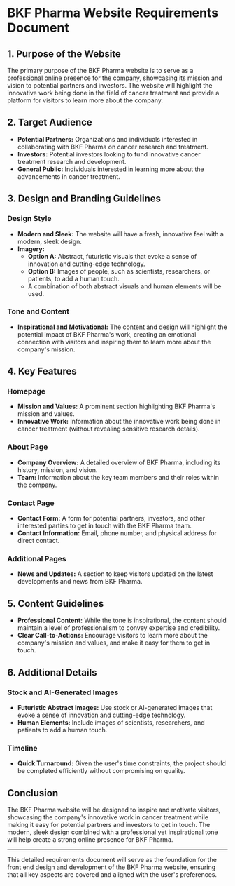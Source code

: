 # BKF Pharma Website Requirements Document

## 1. Purpose of the Website
The primary purpose of the BKF Pharma website is to serve as a professional online presence for the company, showcasing its mission and vision to potential partners and investors. The website will highlight the innovative work being done in the field of cancer treatment and provide a platform for visitors to learn more about the company.

## 2. Target Audience
- **Potential Partners:** Organizations and individuals interested in collaborating with BKF Pharma on cancer research and treatment.
- **Investors:** Potential investors looking to fund innovative cancer treatment research and development.
- **General Public:** Individuals interested in learning more about the advancements in cancer treatment.

## 3. Design and Branding Guidelines
### Design Style
- **Modern and Sleek:** The website will have a fresh, innovative feel with a modern, sleek design.
- **Imagery:** 
  - **Option A:** Abstract, futuristic visuals that evoke a sense of innovation and cutting-edge technology.
  - **Option B:** Images of people, such as scientists, researchers, or patients, to add a human touch.
  - A combination of both abstract visuals and human elements will be used.
  
### Tone and Content
- **Inspirational and Motivational:** The content and design will highlight the potential impact of BKF Pharma's work, creating an emotional connection with visitors and inspiring them to learn more about the company's mission.

## 4. Key Features
### Homepage
- **Mission and Values:** A prominent section highlighting BKF Pharma's mission and values.
- **Innovative Work:** Information about the innovative work being done in cancer treatment (without revealing sensitive research details).

### About Page
- **Company Overview:** A detailed overview of BKF Pharma, including its history, mission, and vision.
- **Team:** Information about the key team members and their roles within the company.

### Contact Page
- **Contact Form:** A form for potential partners, investors, and other interested parties to get in touch with the BKF Pharma team.
- **Contact Information:** Email, phone number, and physical address for direct contact.

### Additional Pages
- **News and Updates:** A section to keep visitors updated on the latest developments and news from BKF Pharma.

## 5. Content Guidelines
- **Professional Content:** While the tone is inspirational, the content should maintain a level of professionalism to convey expertise and credibility.
- **Clear Call-to-Actions:** Encourage visitors to learn more about the company's mission and values, and make it easy for them to get in touch.

## 6. Additional Details
### Stock and AI-Generated Images
- **Futuristic Abstract Images:** Use stock or AI-generated images that evoke a sense of innovation and cutting-edge technology.
- **Human Elements:** Include images of scientists, researchers, and patients to add a human touch.

### Timeline
- **Quick Turnaround:** Given the user's time constraints, the project should be completed efficiently without compromising on quality.

## Conclusion
The BKF Pharma website will be designed to inspire and motivate visitors, showcasing the company's innovative work in cancer treatment while making it easy for potential partners and investors to get in touch. The modern, sleek design combined with a professional yet inspirational tone will help create a strong online presence for BKF Pharma.

---

This detailed requirements document will serve as the foundation for the front end design and development of the BKF Pharma website, ensuring that all key aspects are covered and aligned with the user's preferences.